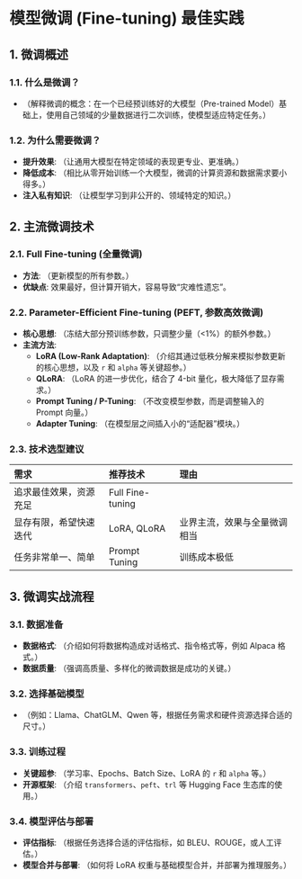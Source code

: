 # 模型微调 (Fine-tuning) 最佳实践

## 1. 微调概述

### 1.1. 什么是微调？
*   （解释微调的概念：在一个已经预训练好的大模型（Pre-trained Model）基础上，使用自己领域的少量数据进行二次训练，使模型适应特定任务。）

### 1.2. 为什么需要微调？
*   **提升效果**: （让通用大模型在特定领域的表现更专业、更准确。）
*   **降低成本**: （相比从零开始训练一个大模型，微调的计算资源和数据需求要小得多。）
*   **注入私有知识**: （让模型学习到非公开的、领域特定的知识。）

## 2. 主流微调技术

### 2.1. Full Fine-tuning (全量微调)
*   **方法**: （更新模型的所有参数。）
*   **优缺点**: 效果最好，但计算开销大，容易导致“灾难性遗忘”。

### 2.2. Parameter-Efficient Fine-tuning (PEFT, 参数高效微调)
*   **核心思想**: （冻结大部分预训练参数，只调整少量（<1%）的额外参数。）
*   **主流方法**:
    *   **LoRA (Low-Rank Adaptation)**: （介绍其通过低秩分解来模拟参数更新的核心思想，以及 `r` 和 `alpha` 等关键超参。）
    *   **QLoRA**: （LoRA 的进一步优化，结合了 4-bit 量化，极大降低了显存需求。）
    *   **Prompt Tuning / P-Tuning**: （不改变模型参数，而是调整输入的 Prompt 向量。）
    *   **Adapter Tuning**: （在模型层之间插入小的“适配器”模块。）

### 2.3. 技术选型建议
| 需求 | 推荐技术 | 理由 |
| :--- | :--- | :--- |
| 追求最佳效果，资源充足 | Full Fine-tuning | |
| 显存有限，希望快速迭代 | LoRA, QLoRA | 业界主流，效果与全量微调相当 |
| 任务非常单一、简单 | Prompt Tuning | 训练成本极低 |

## 3. 微调实战流程

### 3.1. 数据准备
*   **数据格式**: （介绍如何将数据构造成对话格式、指令格式等，例如 Alpaca 格式。）
*   **数据质量**: （强调高质量、多样化的微调数据是成功的关键。）

### 3.2. 选择基础模型
*   （例如：Llama、ChatGLM、Qwen 等，根据任务需求和硬件资源选择合适的尺寸。）

### 3.3. 训练过程
*   **关键超参**: （学习率、Epochs、Batch Size、LoRA 的 `r` 和 `alpha` 等。）
*   **开源框架**: （介绍 `transformers`、`peft`、`trl` 等 Hugging Face 生态库的使用。）

### 3.4. 模型评估与部署
*   **评估指标**: （根据任务选择合适的评估指标，如 BLEU、ROUGE，或人工评估。）
*   **模型合并与部署**: （如何将 LoRA 权重与基础模型合并，并部署为推理服务。）
